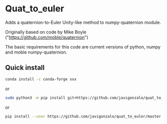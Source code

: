 # Quat_to_euler
Adds a quaternion-to-Euler Unity-like method to numpy-quaternion module.

Originally based on code by Mike Boyle ("https://github.com/moble/quaternion")

The basic requirements for this code are current versions of python, numpy and 
moble numpy-quaternion.

## Quick install
```sh
conda install -c conda-forge xxx
```
or

```sh
sudo python3 -m pip install git+https://github.com/javigonzalo/quat_to_euler.git
```
or

```sh
pip install --user https://github.com/javigonzalo/quat_to_euler/master.git
```
